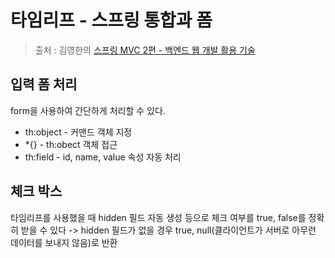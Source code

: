 타임리프 - 스프링 통합과 폼
==
> 출처 : 김영한의 [스프링 MVC 2편 - 백엔드 웹 개발 활용 기술](https://www.inflearn.com/course/%EC%8A%A4%ED%94%84%EB%A7%81-mvc-2/dashboard)

입력 폼 처리
--
form을 사용하여 간단하게 처리할 수 있다.
- th:object - 커맨드 객체 지정
- *{} - th:obect 객체 접근
- th:field - id, name, value 속성 자동 처리

체크 박스
--
타임리프를 사용했을 때 hidden 필드 자동 생성 등으로 체크 여부를 true, false를 정확히 받을 수 있다 -> hidden 필드가 없을 경우 true, null(클라이언트가 서버로 아무런 데이터를 보내지 않음)로 반환

